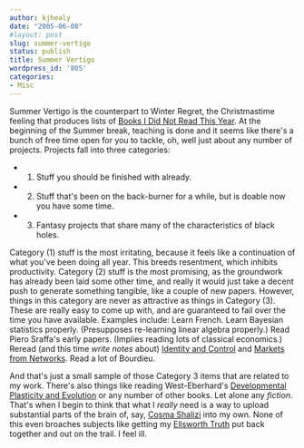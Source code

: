 ```yaml
---
author: kjhealy
date: "2005-06-08"
#layout: post
slug: summer-vertigo
status: publish
title: Summer Vertigo
wordpress_id: '805'
categories:
- Misc
---
```


Summer Vertigo is the counterpart to Winter Regret, the Christmastime feeling that produces lists of [Books I Did Not Read This Year](https://kieranhealy.org/blog/archives/2003/12/15/books-i-did-not-read-this-year/). At the beginning of the Summer break, teaching is done and it seems like there's a bunch of free time open for you to tackle, oh, well just about any number of projects. Projects fall into three categories:

- 1.  Stuff you should be finished with already.
- 2.  Stuff that's been on the back-burner for a while, but is doable now you have some time.
- 3.  Fantasy projects that share many of the characteristics of black holes.

Category (1) stuff is the most irritating, because it feels like a continuation of what you've been doing all year. This breeds resentment, which inhibits productivity. Category (2) stuff is the most promising, as the groundwork has already been laid some other time, and really it would just take a decent push to generate something tangible, like a couple of new papers. However, things in this category are never as attractive as things in Category (3). These are really easy to come up with, and are guaranteed to fail over the time you have available. Examples include: Learn French. Learn Bayesian statistics properly. (Presupposes re-learning linear algebra properly.) Read Piero Sraffa's early papers. (Implies reading lots of classical economics.) Reread (and this time *write notes* about) [Identity and Control](http://www.amazon.com/exec/obidos/ASIN/069100398X/ref=nosim/) and [Markets from Networks](http://www.amazon.com/exec/obidos/ASIN/0691120382/ref=nosim/). Read a lot of Bourdieu.

And that's just a small sample of those Category 3 items that are related to my work. There's also things like reading West-Eberhard's [Developmental Plasticity and Evolution](http://www.amazon.com/exec/obidos/ASIN/0195122356/?dev-t=D3TGHB36HCTDED&camp=2025&link_code=xm2) or any number of other books. Let alone any *fiction*. That's when I begin to think that what I *really* need is a way to upload substantial parts of the brain of, say, [Cosma Shalizi](http://www.cscs.umich.edu/~crshalizi/weblog/) into my own. None of this even broaches subjects like getting my [Ellsworth Truth](truth-1.jpg) put back together and out on the trail. I feel ill.
